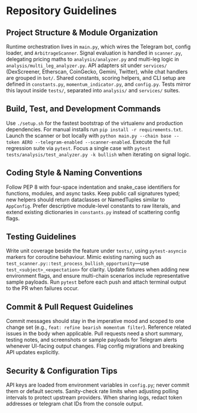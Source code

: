 # Repository Guidelines

## Project Structure & Module Organization
Runtime orchestration lives in `main.py`, which wires the Telegram bot, config loader, and `ArbitrageScanner`. Signal evaluation is handled in `scanner.py`, delegating pricing maths to `analysis/analyzer.py` and multi-leg logic in `analysis/multi_leg_analyzer.py`. API adapters sit under `services/` (DexScreener, Etherscan, CoinGecko, Gemini, Twitter), while chat handlers are grouped in `bot/`. Shared constants, scoring helpers, and CLI setup are defined in `constants.py`, `momentum_indicator.py`, and `config.py`. Tests mirror this layout inside `tests/`, separated into `analysis/` and `services/` suites.

## Build, Test, and Development Commands
Use `./setup.sh` for the fastest bootstrap of the virtualenv and production dependencies. For manual installs run `pip install -r requirements.txt`. Launch the scanner or bot locally with `python main.py --chain base --token AERO --telegram-enabled --scanner-enabled`. Execute the full regression suite via `pytest`. Focus a single case with `pytest tests/analysis/test_analyzer.py -k bullish` when iterating on signal logic.

## Coding Style & Naming Conventions
Follow PEP 8 with four-space indentation and snake_case identifiers for functions, modules, and async tasks. Keep public call signatures typed; new helpers should return dataclasses or NamedTuples similar to `AppConfig`. Prefer descriptive module-level constants to raw literals, and extend existing dictionaries in `constants.py` instead of scattering config flags.

## Testing Guidelines
Write unit coverage beside the feature under `tests/`, using `pytest-asyncio` markers for coroutine behaviour. Mimic existing naming such as `test_scanner.py::test_process_bullish_opportunity`—use `test_<subject>_<expectation>` for clarity. Update fixtures when adding new environment flags, and ensure multi-chain scenarios include representative sample payloads. Run `pytest` before each push and attach terminal output to the PR when failures occur.

## Commit & Pull Request Guidelines
Commit messages should stay in the imperative mood and scoped to one change set (e.g., `feat: refine bearish momentum filter`). Reference related issues in the body when applicable. Pull requests need a short summary, testing notes, and screenshots or sample payloads for Telegram alerts whenever UI-facing output changes. Flag config migrations and breaking API updates explicitly.

## Security & Configuration Tips
API keys are loaded from environment variables in `config.py`; never commit them or default secrets. Sanity-check rate limits when adjusting polling intervals to protect upstream providers. When sharing logs, redact token addresses or telegram chat IDs from the console output.
